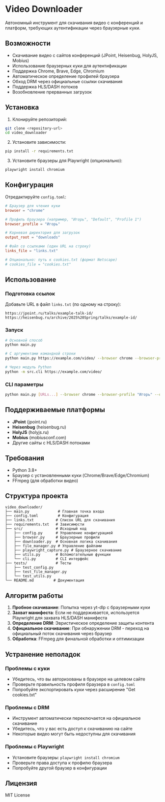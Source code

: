 # Video Downloader

Автономный инструмент для скачивания видео с конференций и платформ, требующих аутентификации через браузерные куки.

## Возможности

- Скачивание видео с сайтов конференций (JPoint, Heisenbug, HolyJS, Mobius)
- Использование браузерных куки для аутентификации
- Поддержка Chrome, Brave, Edge, Chromium
- Автоматическое определение профилей браузера
- Обход DRM через официальные ссылки скачивания
- Поддержка HLS/DASH потоков
- Возобновление прерванных загрузок

## Установка

1. Клонируйте репозиторий:
```bash
git clone <repository-url>
cd video_downloader
```

2. Установите зависимости:
```bash
pip install -r requirements.txt
```

3. Установите браузеры для Playwright (опционально):
```bash
playwright install chromium
```

## Конфигурация

Отредактируйте `config.toml`:

```toml
# Браузер для чтения куки
browser = "chrome"

# Профиль браузера (например, "Игорь", "Default", "Profile 1")
browser_profile = "Игорь"

# Корневая директория для загрузок
output_root = "downloads"

# Файл со ссылками (один URL на строку)
links_file = "links.txt"

# Опционально: путь к cookies.txt (формат Netscape)
# cookies_file = "cookies.txt"
```

## Использование

### Подготовка ссылок

Добавьте URL в файл `links.txt` (по одному на строку):
```
https://jpoint.ru/talks/example-talk-id/
https://heisenbug.ru/archive/2025%20Spring/talks/example-id/
```

### Запуск

```bash
# Основной способ
python main.py

# С аргументами командной строки
python main.py https://example.com/video/ --browser chrome --browser-profile "Игорь"

# Через модуль Python
python -m src.cli https://example.com/video/
```

### CLI параметры

```bash
python main.py [URLs...] --browser chrome --browser-profile "Игорь" --output-root downloads/
```

## Поддерживаемые платформы

- **JPoint** (jpoint.ru)
- **Heisenbug** (heisenbug.ru) 
- **HolyJS** (holyjs.ru)
- **Mobius** (mobiusconf.com)
- Другие сайты с HLS/DASH потоками

## Требования

- Python 3.8+
- Браузер с установленными куки (Chrome/Brave/Edge/Chromium)
- FFmpeg (для обработки видео)

## Структура проекта

```
video_downloader/
├── main.py             # Главная точка входа
├── config.toml         # Конфигурация
├── links.txt          # Список URL для скачивания
├── requirements.txt   # Зависимости
├── src/               # Исходный код
│   ├── config.py      # Управление конфигурацией
│   ├── browser.py     # Браузерные профили
│   ├── downloader.py  # Основная логика скачивания
│   ├── file_manager.py # Управление файлами
│   ├── playwright_capture.py # Браузерное скачивание
│   ├── utils.py       # Вспомогательные функции
│   └── cli.py         # CLI интерфейс
├── tests/             # Тесты
│   ├── test_config.py
│   ├── test_file_manager.py
│   └── test_utils.py
└── README.md         # Документация
```

## Алгоритм работы

1. **Пробное скачивание**: Попытка через yt-dlp с браузерными куки
2. **Захват манифеста**: Если не поддерживается, используется Playwright для захвата HLS/DASH манифеста
3. **Определение DRM**: Эвристическое определение защиты контента
4. **Официальное скачивание**: При обнаружении DRM - переход на официальный поток скачивания через браузер
5. **Обработка**: FFmpeg для финальной обработки и оптимизации

## Устранение неполадок

### Проблемы с куки
- Убедитесь, что вы авторизованы в браузере на целевом сайте
- Проверьте правильность профиля браузера в `config.toml`
- Попробуйте экспортировать куки через расширение "Get cookies.txt"

### Проблемы с DRM
- Инструмент автоматически переключается на официальное скачивание
- Убедитесь, что у вас есть доступ к скачиванию на сайте
- Некоторые видео могут быть недоступны для скачивания

### Проблемы с Playwright
- Установите браузеры: `playwright install chromium`
- Проверьте права доступа к профилю браузера
- Попробуйте другой браузер в конфигурации

## Лицензия

MIT License
